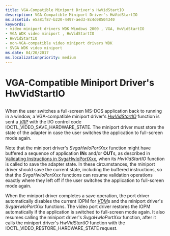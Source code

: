 ```yaml
---
title: VGA-Compatible Miniport Driver's HwVidStartIO
description: VGA-Compatible Miniport Driver's HwVidStartIO
ms.assetid: e5a81f87-b220-4497-aed3-8c4d08504340
keywords:
- video miniport drivers WDK Windows 2000 , VGA, HwVidStartIO
- VGA WDK video miniport , HwVidStartIO
- HwVidStartIO
- non-VGA-compatible video miniport drivers WDK
- SVGA WDK video miniport
ms.date: 04/20/2017
ms.localizationpriority: medium
---
```


# VGA-Compatible Miniport Driver's HwVidStartIO


## <span id="ddk_vga_compatible_miniport_driver_s_hwvidstartio_gg"></span><span id="DDK_VGA_COMPATIBLE_MINIPORT_DRIVER_S_HWVIDSTARTIO_GG"></span>


When the user switches a full-screen MS-DOS application back to running in a window, a VGA-compatible miniport driver's [*HwVidStartIO*](https://msdn.microsoft.com/library/windows/hardware/ff567367) function is sent a [*VRP*](https://msdn.microsoft.com/library/windows/hardware/ff556344#wdkgloss-video-request-packet--vrp-) with the I/O control code IOCTL\_VIDEO\_SAVE\_HARDWARE\_STATE. The miniport driver must store the state of the adapter in case the user switches the application to full-screen mode again.

Note that the miniport driver's *SvgaHwIoPortXxx* function might have buffered a sequence of application **IN**s and/or **OUT**s, as described in [Validating Instructions in SvgaHwIoPortXxx](validating-instructions-in-svgahwioportxxx.md), when its *HwVidStartIO* function is called to save the adapter state. In these circumstances, the miniport driver should save the current state, including the buffered instructions, so that the *SvgaHwIoPortXxx* functions can resume validation operations exactly where they left off if the user switches the application to full-screen mode again.

When the miniport driver completes a save operation, the port driver automatically disables the current IOPM for [*VDM*](https://msdn.microsoft.com/library/windows/hardware/ff556344#wdkgloss-vdm)s and the miniport driver's *SvgaHwIoPortXxx* functions. The video port driver restores the IOPM automatically if the application is switched to full-screen mode again. It also resumes calling the miniport driver's *SvgaHwIoPortXxx* function, after it calls the miniport driver's *HwVidStartIO* function with the IOCTL\_VIDEO\_RESTORE\_HARDWARE\_STATE request.

 

 





